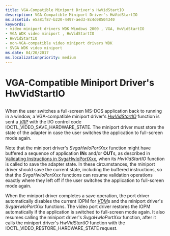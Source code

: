 ```yaml
---
title: VGA-Compatible Miniport Driver's HwVidStartIO
description: VGA-Compatible Miniport Driver's HwVidStartIO
ms.assetid: e5a81f87-b220-4497-aed3-8c4d08504340
keywords:
- video miniport drivers WDK Windows 2000 , VGA, HwVidStartIO
- VGA WDK video miniport , HwVidStartIO
- HwVidStartIO
- non-VGA-compatible video miniport drivers WDK
- SVGA WDK video miniport
ms.date: 04/20/2017
ms.localizationpriority: medium
---
```


# VGA-Compatible Miniport Driver's HwVidStartIO


## <span id="ddk_vga_compatible_miniport_driver_s_hwvidstartio_gg"></span><span id="DDK_VGA_COMPATIBLE_MINIPORT_DRIVER_S_HWVIDSTARTIO_GG"></span>


When the user switches a full-screen MS-DOS application back to running in a window, a VGA-compatible miniport driver's [*HwVidStartIO*](https://msdn.microsoft.com/library/windows/hardware/ff567367) function is sent a [*VRP*](https://msdn.microsoft.com/library/windows/hardware/ff556344#wdkgloss-video-request-packet--vrp-) with the I/O control code IOCTL\_VIDEO\_SAVE\_HARDWARE\_STATE. The miniport driver must store the state of the adapter in case the user switches the application to full-screen mode again.

Note that the miniport driver's *SvgaHwIoPortXxx* function might have buffered a sequence of application **IN**s and/or **OUT**s, as described in [Validating Instructions in SvgaHwIoPortXxx](validating-instructions-in-svgahwioportxxx.md), when its *HwVidStartIO* function is called to save the adapter state. In these circumstances, the miniport driver should save the current state, including the buffered instructions, so that the *SvgaHwIoPortXxx* functions can resume validation operations exactly where they left off if the user switches the application to full-screen mode again.

When the miniport driver completes a save operation, the port driver automatically disables the current IOPM for [*VDM*](https://msdn.microsoft.com/library/windows/hardware/ff556344#wdkgloss-vdm)s and the miniport driver's *SvgaHwIoPortXxx* functions. The video port driver restores the IOPM automatically if the application is switched to full-screen mode again. It also resumes calling the miniport driver's *SvgaHwIoPortXxx* function, after it calls the miniport driver's *HwVidStartIO* function with the IOCTL\_VIDEO\_RESTORE\_HARDWARE\_STATE request.

 

 





